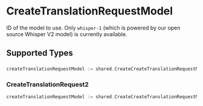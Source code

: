 # CreateTranslationRequestModel

ID of the model to use. Only `whisper-1` (which is powered by our open source Whisper V2 model) is currently available.



## Supported Types

### 

```go
createTranslationRequestModel := shared.CreateCreateTranslationRequestModelStr(string{/* values here */})
```

### CreateTranslationRequest2

```go
createTranslationRequestModel := shared.CreateCreateTranslationRequestModelCreateTranslationRequest2(shared.CreateTranslationRequest2{/* values here */})
```

